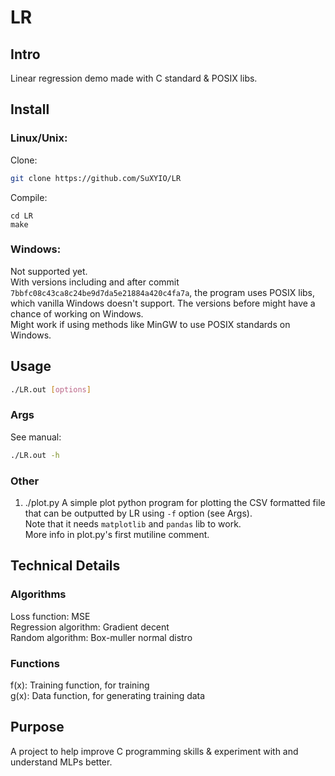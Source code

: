 # LR

## Intro

Linear regression demo made with C standard & POSIX libs.  

## Install

### Linux/Unix:

Clone:

```bash
git clone https://github.com/SuXYIO/LR
```

Compile:

```
cd LR
make
```

### Windows:

Not supported yet.  
With versions including and after commit `7bbfc08c43ca8c24be9d7da5e21884a420c4fa7a`, the program uses POSIX libs, which vanilla Windows doesn't support. The versions before might have a chance of working on Windows.  
Might work if using methods like MinGW to use POSIX standards on Windows.  

## Usage

```bash
./LR.out [options]
```

### Args

See manual:

```bash
./LR.out -h
```

### Other

1. ./plot.py
   A simple plot python program for plotting the CSV formatted file that can be outputted by LR using `-f` option (see Args).  
   Note that it needs `matplotlib` and `pandas` lib to work.  
   More info in plot.py's first mutiline comment.  
   
## Technical Details

### Algorithms

Loss function: MSE  
Regression algorithm: Gradient decent  
Random algorithm: Box-muller normal distro  

### Functions

f(x): Training function, for training  
g(x): Data function, for generating training data  

## Purpose

A project to help improve C programming skills & experiment with and understand MLPs better.  
